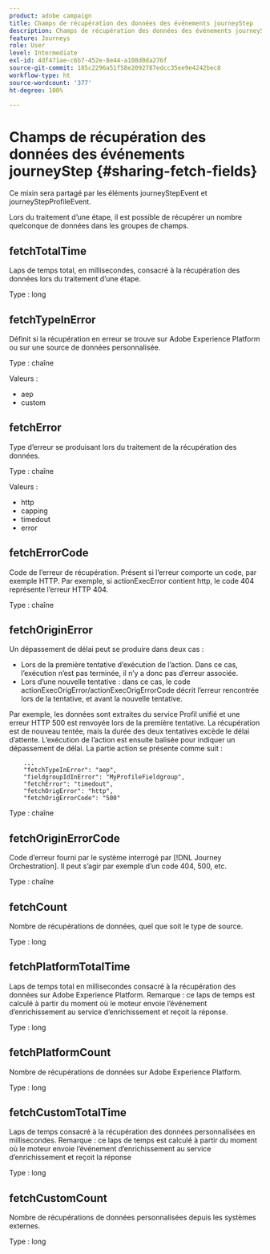 ```yaml
---
product: adobe campaign
title: Champs de récupération des données des événements journeyStep
description: Champs de récupération des données des événements journeyStep
feature: Journeys
role: User
level: Intermediate
exl-id: 4df471ae-c6b7-452e-8e44-a108d0da276f
source-git-commit: 185c2296a51f58e2092787edcc35ee9e4242bec8
workflow-type: ht
source-wordcount: '377'
ht-degree: 100%

---
```


# Champs de récupération des données des événements journeyStep {#sharing-fetch-fields}

Ce mixin sera partagé par les éléments journeyStepEvent et journeyStepProfileEvent.

Lors du traitement d’une étape, il est possible de récupérer un nombre quelconque de données dans les groupes de champs.

## fetchTotalTime

Laps de temps total, en millisecondes, consacré à la récupération des données lors du traitement d’une étape.

Type : long

## fetchTypeInError

Définit si la récupération en erreur se trouve sur Adobe Experience Platform ou sur une source de données personnalisée.

Type : chaîne

Valeurs :
* aep
* custom

## fetchError

Type d’erreur se produisant lors du traitement de la récupération des données.

Type : chaîne

Valeurs :
* http
* capping
* timedout
* error

## fetchErrorCode

Code de l’erreur de récupération. Présent si l’erreur comporte un code, par exemple HTTP. Par exemple, si actionExecError contient http, le code 404 représente l’erreur HTTP 404.

Type : chaîne

## fetchOriginError

Un dépassement de délai peut se produire dans deux cas :

* Lors de la première tentative d’exécution de l’action. Dans ce cas, l’exécution n’est pas terminée, il n’y a donc pas d’erreur associée.
* Lors d’une nouvelle tentative : dans ce cas, le code actionExecOrigError/actionExecOrigErrorCode décrit l’erreur rencontrée lors de la tentative, et avant la nouvelle tentative.

Par exemple, les données sont extraites du service Profil unifié et une erreur HTTP 500 est renvoyée lors de la première tentative. La récupération est de nouveau tentée, mais la durée des deux tentatives excède le délai d’attente. L’exécution de l’action est ensuite balisée pour indiquer un dépassement de délai. La partie action se présente comme suit :

```
    ...
    "fetchTypeInError": "aep",
    "fieldgroupIdInError": "MyProfileFieldgroup",
    "fetchError": "timedout",
    "fetchOrigError": "http",
    "fetchOrigErrorCode": "500"
```

Type : chaîne

## fetchOriginErrorCode

Code d’erreur fourni par le système interrogé par [!DNL Journey Orchestration]. Il peut s’agir par exemple d’un code 404, 500, etc.

Type : chaîne

## fetchCount

Nombre de récupérations de données, quel que soit le type de source.

Type : long

## fetchPlatformTotalTime

Laps de temps total en millisecondes consacré à la récupération des données sur Adobe Experience Platform. Remarque : ce laps de temps est calculé à partir du moment où le moteur envoie l’événement d’enrichissement au service d’enrichissement et reçoit la réponse.

Type : long

## fetchPlatformCount

Nombre de récupérations de données sur Adobe Experience Platform.

Type : long

## fetchCustomTotalTime

Laps de temps consacré à la récupération des données personnalisées en millisecondes. Remarque : ce laps de temps est calculé à partir du moment où le moteur envoie l’événement d’enrichissement au service d’enrichissement et reçoit la réponse

Type : long

## fetchCustomCount

Nombre de récupérations de données personnalisées depuis les systèmes externes.

Type : long
